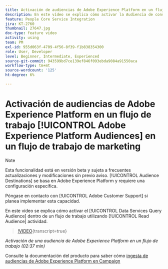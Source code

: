 ```yaml
---
title: Activación de audiencias de Adobe Experience Platform en un flujo de trabajo
description: En este vídeo se explica cómo activar la Audiencia de consulta de servicios de datos en un flujo de trabajo mediante la actividad Leer audiencia.
feature: People Core Service Integration
jira: KT-2760
thumbnail: 27647.jpg
doc-type: feature video
activity: using
team: PM
exl-id: 955d063f-4709-4f56-8f39-f1b838354300
role: User, Developer
level: Beginner, Intermediate, Experienced
source-git-commit: 943599bd7ce139ef846f093ebda9084a91550aca
workflow-type: tm+mt
source-wordcount: '125'
ht-degree: 6%

---
```


# Activación de audiencias de Adobe Experience Platform en un flujo de trabajo [!UICONTROL Adobe Experience Platform Audiences] en un flujo de trabajo de marketing

>[!NOTE]
>
>Esta funcionalidad está en versión beta y sujeta a frecuentes actualizaciones y modificaciones sin previo aviso. [!UICONTROL Audience Destinations] se basa en Adobe Experience Platform y requiere una configuración específica.
>
>Póngase en contacto con [!UICONTROL Adobe Customer Support] si planea implementar esta capacidad.

En este vídeo se explica cómo activar el [!UICONTROL Data Services Query Audience] dentro de un flujo de trabajo utilizando [!UICONTROL Read Audience] actividad.

>[!VIDEO](https://video.tv.adobe.com/v/27647?learn=on){transcript=true}

*Activación de una audiencia de Adobe Experience Platform en un flujo de trabajo (02:37 min)*

Consulte la documentación del producto para saber cómo [ingesta de audiencias de Adobe Experience Platform en Campaign](https://experienceleague.adobe.com/docs/campaign-standard/using/integrating-with-adobe-cloud/adobe-experience-platform/aep-sources-destinations/ingest-aep-data.html)
